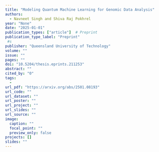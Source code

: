 ```yaml
---
title: "Modeling Quantum Machine Learning for Genomic Data Analysis"
authors:
  - Navneet Singh and Shiva Raj Pokhrel
year: "None"
date: "2025-01-01"
publication_types: ["article"]  # Preprint
publication_type_label: "Preprint"
 #s
publisher: "Queensland University of Technology"
volume: ""
issue: ""
pages: ""
doi: "10.5204/thesis.eprints.211253"
abstract: ""
cited_by: "0"
tags:
  - 
url_pdf: "https://arxiv.org/abs/2501.08193"
url_code: ""
url_dataset: ""
url_poster: ""
url_project: ""
url_slides: ""
url_source: ""
image:
  caption: ""
  focal_point: ""
  preview_only: false
projects: []
slides: ""
---
```

